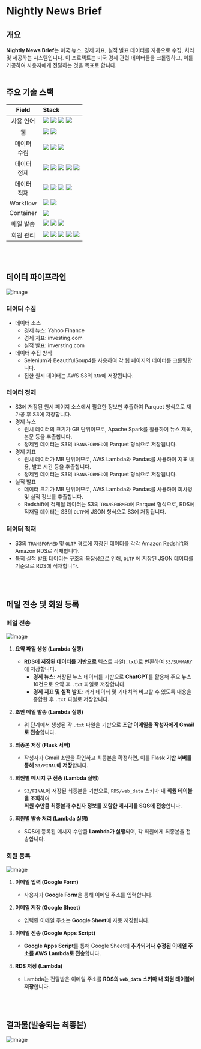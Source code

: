 # Nightly News Brief

## 개요

**Nightly News Brief**는 미국 뉴스, 경제 지표, 실적 발표 데이터를 자동으로 수집, 처리 및 제공하는 시스템입니다. 이 프로젝트는 미국 경제 관련 데이터들을 크롤링하고, 이를 가공하여 사용자에게 전달하는 것을 목표로 합니다.
<br/>
<br/>
## 주요 기술 스택
| Field | Stack |
|:---:|:---|
| 사용 언어 | <img src="https://img.shields.io/badge/python-3776AB?style=for-the-badge&logo=python&logoColor=white"> <img src="https://img.shields.io/badge/html5-E34F26?style=for-the-badge&logo=html5&logoColor=white"> <img src="https://img.shields.io/badge/css-1572B6?style=for-the-badge&logo=css3&logoColor=white"> <img src="https://img.shields.io/badge/javascript-F7DF1E?style=for-the-badge&logo=javascript&logoColor=black">  |
| 웹 | <img src="https://img.shields.io/badge/flask-000000?style=for-the-badge&logo=flask&logoColor=white"/> <img src="https://img.shields.io/badge/amazon_ec2-FF9900?style=for-the-badge&logo=amazonec2&logoColor=white"/> | 
|데이터<br/>수집| <img src="https://img.shields.io/badge/selenium-43B02A?style=for-the-badge&logo=selenium&logoColor=white"/> <img src="https://img.shields.io/badge/amazon_lambda-FF9900?style=for-the-badge&logo=awslambda&logoColor=white"/> <img src="https://img.shields.io/badge/beautifulsoup4-000000?style=for-the-badge&logoColor=white"/>| 
|데이터<br/>정제| <img src="https://img.shields.io/badge/amazone_emr-8C4FFF?style=for-the-badge&logo=amazonwebservices&logoColor=white"/> <img src="https://img.shields.io/badge/amazon_lambda-FF9900?style=for-the-badge&logo=awslambda&logoColor=white"/> <img src="https://img.shields.io/badge/apache_spark-E25A1C?style=for-the-badge&logo=apachespark&logoColor=white"/> <img src="https://img.shields.io/badge/beautifulsoup4-000000?style=for-the-badge&logoColor=white"/> <img src="https://img.shields.io/badge/pandas-150458?style=for-the-badge&logo=pandas&logoColor=white"/> |
| 데이터<br/>적재 | <img src="https://img.shields.io/badge/amazon_lambda-FF9900?style=for-the-badge&logo=awslambda&logoColor=white"/> <img src="https://img.shields.io/badge/amazon_s3-569A31?style=for-the-badge&logo=amazons3&logoColor=white"/> <img src="https://img.shields.io/badge/amazon_redshift-8C4FFF?style=for-the-badge&logo=amazonredshift&logoColor=white"/> <img src="https://img.shields.io/badge/amazon_rds-527FFF?style=for-the-badge&logo=amazonrds&logoColor=white"/>|
| Workflow | <img src="https://img.shields.io/badge/apache_airflow-017CEE?style=for-the-badge&logo=apacheairflow&logoColor=white"/> <img src="https://img.shields.io/badge/gcp vm-4285F4?style=for-the-badge&logo=googlecloud&logoColor=white"/> |
| Container | <img src="https://img.shields.io/badge/Docker-2496ED?style=for-the-badge&logo=docker&logoColor=white"/> |
| 메일 발송 | <img src="https://img.shields.io/badge/amazon_lambda-FF9900?style=for-the-badge&logo=awslambda&logoColor=white"/> <img src="https://img.shields.io/badge/amazon_sqs-FF4F8B?style=for-the-badge&logo=amazonsqs&logoColor=white"/> <img src="https://img.shields.io/badge/amazon_rds-527FFF?style=for-the-badge&logo=amazonrds&logoColor=white"/> |
| 회원 관리 | <img src="https://img.shields.io/badge/google_forms-7248B9?style=for-the-badge&logo=googleforms&logoColor=white"/> <img src="https://img.shields.io/badge/google_sheets-34A853?style=for-the-badge&logo=googlesheets&logoColor=white"/> <img src="https://img.shields.io/badge/google_apps_script-4285F4?style=for-the-badge&logo=googleappsscript&logoColor=white"/> <img src="https://img.shields.io/badge/amazon_lambda-FF9900?style=for-the-badge&logo=awslambda&logoColor=white"/> <img src="https://img.shields.io/badge/amazon_rds-527FFF?style=for-the-badge&logo=amazonrds&logoColor=white"/>|
<br/>
<br/>

## 데이터 파이프라인

![Image](https://github.com/user-attachments/assets/6a86d53a-39f7-4b30-ab3f-ff0cf8269563)

### 데이터 수집
- 데이터 소스
    - 경제 뉴스: Yahoo Finance
    - 경제 지표: investing.com
    - 실적 발표: inversting.com
- 데이터 수집 방식
    - Selenium과 BeautifulSoup4를 사용하여 각 웹 페이지의 데이터를 크롤링합니다.
    - 집한 원시 데이터는 AWS S3의 `RAW`에 저장됩니다.
### 데이터 정제
- S3에 저장된 원시 페이지 소스에서 필요한 정보만 추출하여 Parquet 형식으로 재가공 후 S3에 저장합니다.
- 경제 뉴스
    - 원시 데이터의 크기가 GB 단위이므로, Apache Spark를 활용하여 뉴스 제목, 본문 등을 추출합니다.
    - 정제된 데이터는 S3의 `TRANSFORMED`에 Parquet 형식으로 저장됩니다.
- 경제 지표
    - 원시 데이터가 MB 단위이므로, AWS Lambda와 Pandas를 사용하여 지표 내용, 발표 시간 등을 추출합니다.
    - 정제된 데이터는 S3의 `TRANSFORMED`에 Parquet 형식으로 저장됩니다.
- 실적 발표
    - 데이터 크기가 MB 단위이므로, AWS Lambda와 Pandas를 사용하여 회사명 및 실적 정보를 추출합니다.
    - Redshift에 적재될 데이터는 S3의 `TRANSFORMED`에 Parquet 형식으로, RDS에 적재될 데이터는 S3의 `OLTP`에 JSON 형식으로 S3에 저장됩니다.

### 데이터 적재
- S3의 `TRANSFORMED` 및 `OLTP` 경로에 저장된 데이터를 각각 Amazon Redshift와 Amazon RDS로 적재합니다.
- 특히 실적 발표 데이터는 구조의 복잡성으로 인해, `OLTP` 에 저장된 JSON 데이터를 기준으로 RDS에 적재합니다.
<br/>
<br/>

## 메일 전송 및 회원 등록

### 메일 전송

![Image](https://github.com/user-attachments/assets/1a3f9e64-edef-419c-957a-8bdb42f7fc4a)

1. **요약 파일 생성 (Lambda 실행)**  
   - **RDS에 저장된 데이터를 기반으로** 텍스트 파일(`.txt`)로 변환하여 `S3/SUMMARY`에 저장합니다.
     - **경제 뉴스**: 저장된 뉴스 데이터를 기반으로 **ChatGPT**를 활용해 주요 뉴스 10건으로 요약 후 `.txt` 파일로 저장합니다.
     - **경제 지표 및 실적 발표**: 과거 데이터 및 기대치와 비교할 수 있도록 내용을 종합한 후 `.txt` 파일로 저장합니다.

2. **초안 메일 발송 (Lambda 실행)**  
   - 위 단계에서 생성된 각 `.txt` 파일을 기반으로 **초안 이메일을 작성자에게 Gmail로 전송**합니다.

3. **최종본 저장 (Flask 서버)**  
   - 작성자가 Gmail 초안을 확인하고 최종본을 확정하면, 이를 **Flask 기반 서버를 통해 `S3/FINAL`에 저장**합니다.

4. **회원별 메시지 큐 전송 (Lambda 실행)**  
   - `S3/FINAL`에 저장된 최종본을 기반으로, `RDS/web_data` 스키마 내 **회원 테이블을 조회**하여  
     **회원 수만큼 최종본과 수신자 정보를 포함한 메시지를 SQS에 전송**합니다.

5. **회원별 발송 처리 (Lambda 실행)**  
   - SQS에 등록된 메시지 수만큼 **Lambda가 실행**되어, 각 회원에게 최종본을 전송합니다.

### 회원 등록

![Image](https://github.com/user-attachments/assets/f751350c-76d5-401d-aac6-09437d210666)

1. **이메일 입력 (Google Form)**  
   - 사용자가 **Google Form**을 통해 이메일 주소를 입력합니다.

2. **이메일 저장 (Google Sheet)**  
   - 입력된 이메일 주소는 **Google Sheet**에 자동 저장됩니다.

3. **이메일 전송 (Google Apps Script)**  
   - **Google Apps Script**를 통해 Google Sheet에 **추가되거나 수정된 이메일 주소를 AWS Lambda로 전송**합니다.

4. **RDS 저장 (Lambda)**  
   - Lambda는 전달받은 이메일 주소를 **RDS의 `web_data` 스키마 내 회원 테이블에 저장**합니다.
<br/>
<br/>

## 결과물(발송되는 최종본)

![Image](https://github.com/user-attachments/assets/059c8547-dbb7-4523-a6cb-53183606d7fc)

